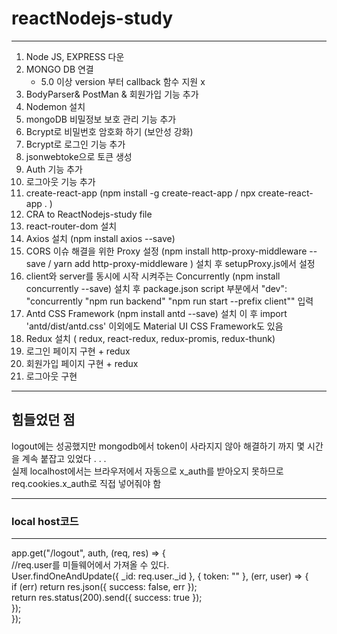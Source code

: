 
# reactNodejs-study
----
1. Node JS, EXPRESS 다운 
2. MONGO DB 연결
    - 5.0 이상 version 부터 callback 함수 지원 x 
3. BodyParser& PostMan & 회원가입 기능 추가
4. Nodemon 설치
5. mongoDB 비밀정보 보호 관리 기능 추가
6. Bcrypt로 비밀번호 암호화 하기 (보안성 강화)
7. Bcrypt로 로그인 기능 추가
8. jsonwebtoke으로 토큰 생성
9. Auth 기능 추가
10. 로그아웃 기능 추가
11. create-react-app (npm install -g create-react-app / npx create-react-app . ) 
12. CRA to ReactNodejs-study file
13. react-router-dom 설치
14. Axios 설치 (npm install axios --save)
15. CORS 이슈 해결을 위한 Proxy 설정 (npm install http-proxy-middleware --save / yarn add http-proxy-middleware ) 설치 후 setupProxy.js에서 설정
16. client와 server를 동시에 시작 시켜주는 Concurrently (npm install concurrently --save) 설치 후 package.json script 부분에서 "dev": "concurrently \"npm run backend\" \"npm run start --prefix client\"" 입력
17. Antd CSS Framework (npm install antd --save) 설치 이 후 import 'antd/dist/antd.css' 이외에도 Material UI CSS Framework도 있음 
18. Redux 설치 ( redux, react-redux, redux-promis, redux-thunk)
19. 로그인 페이지 구현 + redux
20. 회원가입 페이지 구현 + redux
21. 로그아웃 구현

-----

## 힘들었던 점 

logout에는 성공했지만 mongodb에서 token이 사라지지 않아 해결하기 까지 몇 시간을 계속 붙잡고 있었다 . . . <br>
실제 localhost에서는 브라우저에서 자동으로 x_auth를 받아오지 못하므로  req.cookies.x_auth로 직접 넣어줘야 함

----

### local host코드

---
app.get("/logout", auth, (req, res) => { <br>
  //req.user를 미들웨어에서 가져올 수 있다. <br>
  User.findOneAndUpdate({ _id: req.user._id }, { token: "" }, (err, user) => { <br>
    if (err) return res.json({ success: false, err }); <br>
        return res.status(200).send({ success: true }); <br>
     }); <br>
  });